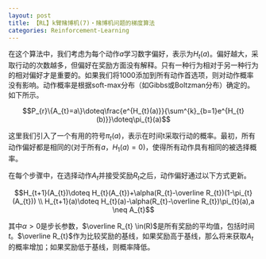 ```yaml
---
layout: post
title: 【RL】k臂赌博机(7)・赌博机问题的梯度算法
categories: Reinforcement-Learning
---
```


在这个算法中，我们考虑为每个动作$a$学习数字偏好，表示为$H_{t}(a)$。偏好越大，采取行动的次数越多，但偏好在奖励方面没有解释。只有一种行为相对于另一种行为的相对偏好才是重要的。如果我们将1000添加到所有动作首选项，则对动作概率没有影响。动作概率是根据soft-max分布（如Gibbs或Boltzman分布）确定的。如下所示。

$$P_{r}\{A_{t}=a\}\doteq\frac{e^{H_{t}(a)}}{\sum^{k}_{b=1}e^{H_{t}(b)}}\doteq\pi_{t}(a)$$

这里我们引入了一个有用的符号$\pi_{t}(a)$，表示在时间t采取行动的概率。最初，所有动作偏好都是相同的(对于所有$a$，$H_{1}(a)=0$)，使得所有动作具有相同的被选择概率。

在每个步骤中，在选择动作$A_{t}$并接受奖励$R_{t}$之后，动作偏好通过以下方式更新。

$$H_{t+1}(A_{t})\doteq H_{t}(A_{t})+\alpha(R_{t}-\overline R_{t})(1-\pi_{t}(A_{t})) \\
H_{t+1}(a)\doteq H_{t}(a)-\alpha(R_{t}-\overline R_{t})\pi_{t}(a),a \neq A_{t}$$

其中$\alpha>0$是步长参数，$\overline R_{t} \in(R)$是所有奖励的平均值，包括时间$t$。$\overline R_{t}$作为比较奖励的基线，如果奖励高于基线，那么将来获取$A_{t}$的概率增加；如果奖励低于基线，则概率降低。
